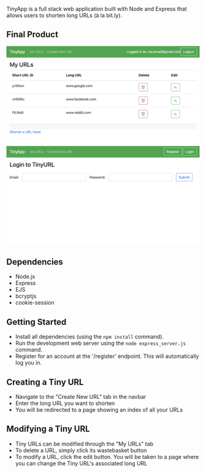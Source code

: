 TinyApp is a full stack web application built with Node and Express that allows users to shorten long URLs (à la bit.ly).

## Final Product

!["screenshot depiction of the urls_index page"](./docs/urls-index.png)
!["screenshot depiction of the login page"](./docs/login-screen.png)

## Dependencies

- Node.js
- Express
- EJS
- bcryptjs
- cookie-session

## Getting Started

- Install all dependencies (using the `npm install` command).
- Run the development web server using the `node express_server.js` command.
- Register for an account at the '/register' endpoint. This will automatically log you in.

## Creating a Tiny URL

- Navigate to the "Create New URL" tab in the navbar
- Enter the long URL you want to shorten
- You will be redirected to a page showing an index of all your URLs

## Modifying a Tiny URL

- Tiny URLs can be modified through the "My URLs" tab
- To delete a URL, simply click its wastebasket button
- To modify a URL, click the edit button. You will be taken to a page where you can change the Tiny URL's associated long URL


